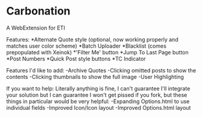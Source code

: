 # Carbonation
A WebExtension for ETI

Features:
*Alternate Quote style (optional, now working properly and matches user color scheme)
*Batch Uploader
*Blacklist (comes prepopulated with Xeinok)
*'Filter Me' button
*Jump To Last Page button
*Post Numbers
*Quick Post style buttons
*TC Indicator

Features I'd like to add:
-Archive Quotes
-Clicking omitted posts to show the contents
-Clicking thumbnails to show the full image
-User Highlighting

If you want to help:
Literally anything is fine, I can't guarantee I'll integrate your solution but I can guarantee I won't get pissed if you fork, but these things in particular would be very helpful:
-Expanding Options.html to use individual fields
-Improved Icon/Icon layout
-Improved Options.html layout